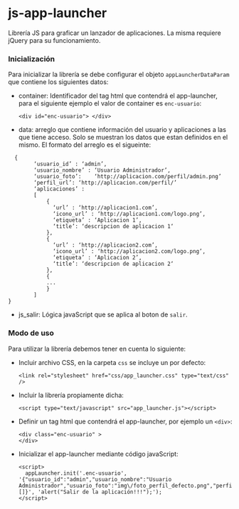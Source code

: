 # js-app-launcher
Librería JS para graficar un lanzador de aplicaciones. La misma requiere jQuery para su funcionamiento.

### Inicialización

Para inicializar la librería se debe configurar el objeto `appLauncherDataParam` que contiene los siguientes datos:

* container: Identificador del tag html que contendrá el app-launcher, para el siguiente ejemplo el valor de container es `enc-usuario`:

  ```<div id="enc-usuario"> </div>```
  
* data: arreglo que contiene información del usuario y aplicaciones a las que tiene acceso. Solo se muestran los datos que estan definidos en el mismo. El formato del arreglo es el sigueinte:

```
  {
        ‘usuario_id’ : ‘admin’,
        ‘usuario_nombre’ : ‘Usuario Administrador’,
        ‘usuario_foto’:    ‘http://aplicacion.com/perfil/admin.png’
        ‘perfil_url’: ‘http://aplicacion.com/perfil/’
        ‘aplicaciones’ :
        [
            {
              ‘url’ : ‘http://aplicacion1.com’,
              ‘icono_url’ : ‘http://aplicacion1.com/logo.png’,
              ‘etiqueta’ : ‘Aplicacion 1’,
              ‘title’: ‘descripcion de aplicacion 1‘
            },
            {
              ‘url’ : ‘http://aplicacion2.com’,
              ‘icono_url’ : ‘http://aplicacion2.com/logo.png’,
              ‘etiqueta’ : ‘Aplicacion 2’,
              ‘title’: ‘descripcion de aplicacion 2‘
            },
            {
            ...
            }
        ]
}
```
 
* js_salir: Lógica javaScript que se aplica al boton de `salir`.


### Modo de uso

Para utilizar la librería debemos tener en cuenta lo siguiente:

* Incluir archivo CSS, en la carpeta `css` se incluye un por defecto:

  ```
  <link rel="stylesheet" href="css/app_launcher.css" type="text/css" />
  ```

* Incluir la librería propiamente dicha:

  ```
  <script type="text/javascript" src="app_launcher.js"></script>  
  ```

* Definir un tag html que contendrá el app-launcher, por ejemplo un `<div>`:

  ```
  <div class="enc-usuario" >   
  </div>
  ```

* Inicializar el app-launcher mediante código javaScript:

  ```
  <script>
    appLauncher.init('.enc-usuario', '{"usuario_id":"admin","usuario_nombre":"Usuario Administrador","usuario_foto":"img\/foto_perfil_defecto.png","perfil_url":"#","aplicaciones":[]}', 'alert("Salir de la aplicación!!!");');
  </script>
  ```
  


